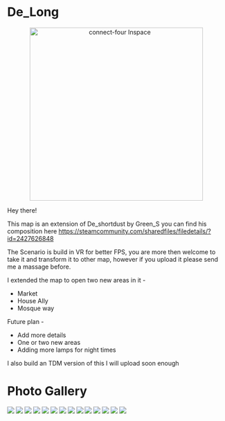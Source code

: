 # De_Long

<p align="center">
  <a href="https://i.imgur.com/9G0JWbb.jpg">
    <img
      alt="connect-four Inspace"
      src="https://i.imgur.com/9G0JWbb.jpg"
      width="400"
    />
  </a>
</p>

Hey there!

This map is an extension of De_shortdust by Green_S
you can find his composition here https://steamcommunity.com/sharedfiles/filedetails/?id=2427626848

The Scenario is build in VR for better FPS, you are more then welcome to take it and transform it to other map, however if you upload it please send me a massage before.

I extended the map to open two new areas in it -

- Market
- House Ally
- Mosque way

Future plan -

- Add more details
- One or two new areas
- Adding more lamps for night times

I also build an TDM version of this I will upload soon enough

# Photo Gallery

[![](https://i.imgur.com/Rru20ks.jpg)](#)
[![](https://i.imgur.com/nfdJpUI.jpg)](#)
[![](https://i.imgur.com/o2Bau6g.jpg)](#)
[![](https://i.imgur.com/SYBamiC.jpg)](#)
[![](https://i.imgur.com/VR6XKvN.jpg)](#)
[![](https://i.imgur.com/pjDIj3T.jpg)](#)
[![](https://i.imgur.com/HvtHWZr.jpg)](#)
[![](https://i.imgur.com/tnIx5io.jpg)](#)
[![](https://i.imgur.com/mlAFu56.jpg)](#)
[![](https://i.imgur.com/qt2Q7HO.jpg)](#)
[![](https://i.imgur.com/8qmaLhO.jpg)](#)
[![](https://i.imgur.com/aixeEkZ.jpg)](#)
[![](https://i.imgur.com/Wf3Z4Wu.jpg)](#)
[![](https://i.imgur.com/Dtthn8Q.jpg)](#)
